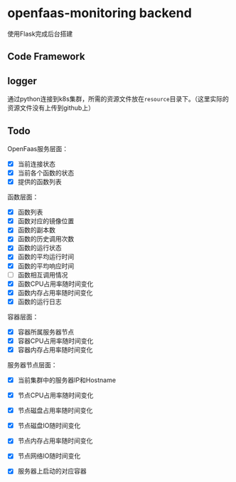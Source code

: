 # openfaas-monitoring backend

使用Flask完成后台搭建



## Code Framework

##  logger

通过python连接到k8s集群，所需的资源文件放在`resource`目录下。（这里实际的资源文件没有上传到github上）

## Todo

OpenFaas服务层面：

- [x] 当前连接状态
- [x] 当前各个函数的状态
- [x] 提供的函数列表

函数层面：

- [x] 函数列表
- [x] 函数对应的镜像位置
- [x] 函数的副本数
- [x] 函数的历史调用次数
- [x] 函数的运行状态
- [x] 函数的平均运行时间
- [x] 函数的平均响应时间
- [ ] 函数相互调用情况
- [x] 函数CPU占用率随时间变化
- [x] 函数内存占用率随时间变化
- [x] 函数的运行日志

容器层面：

- [x] 容器所属服务器节点
- [x] 容器CPU占用率随时间变化
- [x] 容器内存占用率随时间变化

服务器节点层面：

- [x] 当前集群中的服务器IP和Hostname
- [x] 节点CPU占用率随时间变化
- [x] 节点磁盘占用率随时间变化
- [x] 节点磁盘IO随时间变化
- [x] 节点内存占用率随时间变化
- [x] 节点网络IO随时间变化
- [x] 服务器上启动的对应容器



 
